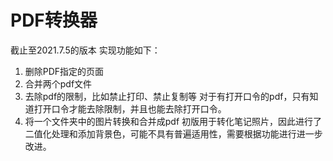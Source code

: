 # PDF转换器 
截止至2021.7.5的版本 
实现功能如下： 
1. 删除PDF指定的页面 
2. 合并两个pdf文件 
3. 去除pdf的限制，比如禁止打印、禁止复制等 
对于有打开口令的pdf，只有知道打开口令才能去除限制，并且也能去除打开口令。
4. 将一个文件夹中的图片转换和合并成pdf
初版用于转化笔记照片，因此进行了二值化处理和添加背景色，可能不具有普遍适用性，需要根据功能进行进一步改进。
